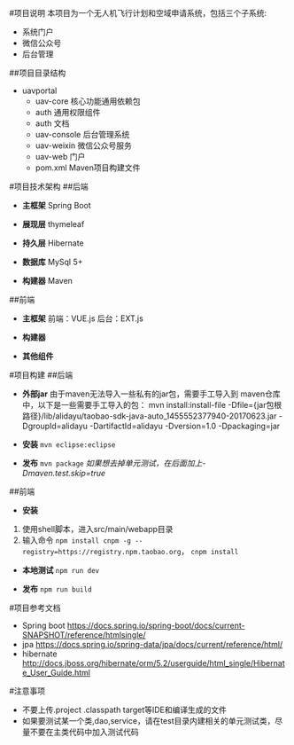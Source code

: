 #项目说明
本项目为一个无人机飞行计划和空域申请系统，包括三个子系统:
- 系统门户
- 微信公众号
- 后台管理

##项目目录结构
- uavportal
  - uav-core 核心功能通用依赖包
  - auth 通用权限组件
  - auth 文档
  - uav-console 后台管理系统
  - uav-weixin 微信公众号服务
  - uav-web 门户
  - pom.xml Maven项目构建文件

#项目技术架构
##后端
- **主框架**
  Spring Boot
  
- **展现层**
  thymeleaf  
  
- **持久层**
  Hibernate
  
- **数据库**
  MySql 5+
  
- **构建器**
  Maven
  
##前端
- **主框架**
      前端：VUE.js
      后台：EXT.js

- **构建器**


- **其他组件**

  
#项目构建
##后端
- **外部jar**
  由于maven无法导入一些私有的jar包，需要手工导入到 maven仓库中，以下是一些需要手工导入的包：
mvn install:install-file -Dfile={jar包根路径}/lib/alidayu/taobao-sdk-java-auto_1455552377940-20170623.jar -DgroupId=alidayu -DartifactId=alidayu -Dversion=1.0 -Dpackaging=jar

- **安装**
  ```mvn eclipse:eclipse```
  
- **发布**
  ```mvn package```
  *如果想去掉单元测试，在后面加上-Dmaven.test.skip=true*
  
##前端
- **安装**
1. 使用shell脚本，进入src/main/webapp目录
2. 输入命令
```npm install cnpm -g --registry=https://registry.npm.taobao.org```， 
```cnpm install```

- **本地测试**
```npm run dev```

- **发布**
```npm run build```

#项目参考文档
- Spring boot
https://docs.spring.io/spring-boot/docs/current-SNAPSHOT/reference/htmlsingle/
- jpa
https://docs.spring.io/spring-data/jpa/docs/current/reference/html/
- hibernate
http://docs.jboss.org/hibernate/orm/5.2/userguide/html_single/Hibernate_User_Guide.html

#注意事项
- 不要上传.project .classpath target等IDE和编译生成的文件
- 如果要测试某一个类,dao,service，请在test目录内建相关的单元测试类，尽量不要在主类代码中加入测试代码
